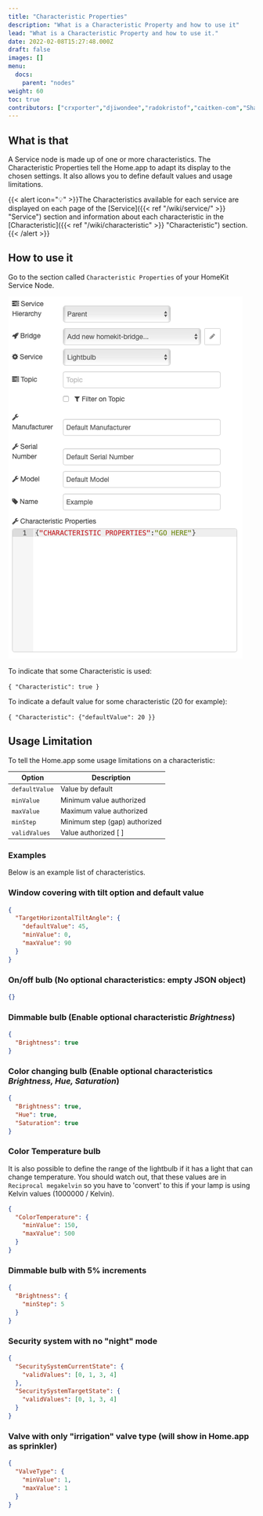 ```yaml
---
title: "Characteristic Properties"
description: "What is a Characteristic Property and how to use it"
lead: "What is a Characteristic Property and how to use it."
date: 2022-02-08T15:27:48.000Z
draft: false
images: []
menu:
  docs:
    parent: "nodes"
weight: 60
toc: true
contributors: ["crxporter","djiwondee","radokristof","caitken-com","Shaquu","GogoVega"]
---
```


## What is that

A Service node is made up of one or more characteristics. The Characteristic Properties tell the Home.app to adapt its display to the chosen settings. It also allows you to define default values and usage limitations.

{{< alert icon="💡" >}}The Characteristics available for each service are displayed on each page of the [Service]({{< ref "/wiki/service/" >}} "Service") section and information about each characteristic in the [Characteristic]({{< ref "/wiki/characteristic" >}} "Characteristic") section.{{< /alert >}}

## How to use it

Go to the section called `Characteristic Properties` of your HomeKit Service Node.

![Characteristic Properties](characteristic_properties.png)

To indicate that some Characteristic is used:

`{ "Characteristic": true }`

To indicate a default value for some characteristic (20 for example):

`{ "Characteristic": {"defaultValue": 20 }}`

## Usage Limitation

To tell the Home.app some usage limitations on a characteristic:

| Option         | Description                   |
| -------------- | ----------------------------- |
| `defaultValue` | Value by default              |
| `minValue`     | Minimum value authorized      |
| `maxValue`     | Maximum value authorized      |
| `minStep`      | Minimum step (gap) authorized |
| `validValues`  | Value authorized [ ]          |

### Examples

Below is an example list of characteristics.

### Window covering with tilt option and default value

```json
{
  "TargetHorizontalTiltAngle": {
    "defaultValue": 45,
    "minValue": 0,
    "maxValue": 90
  }
}
```

### On/off bulb (No optional characteristics: empty JSON object)

```json
{}
```

### Dimmable bulb (Enable optional characteristic _Brightness_)

```json
{
  "Brightness": true
}
```

### Color changing bulb (Enable optional characteristics _Brightness, Hue, Saturation_)

```json
{
  "Brightness": true,
  "Hue": true,
  "Saturation": true
}
```

### Color Temperature bulb

It is also possible to define the range of the lightbulb if it has a light that can change temperature.
You should watch out, that these values are in `Reciprocal megakelvin` so you have to 'convert' to this if your lamp is using Kelvin values (1000000 / Kelvin).

```json
{
  "ColorTemperature": {
    "minValue": 150,
    "maxValue": 500
  }
}
```

### Dimmable bulb with 5% increments

```json
{
  "Brightness": {
    "minStep": 5
  }
}
```

### Security system with no "night" mode

```json
{
  "SecuritySystemCurrentState": {
    "validValues": [0, 1, 3, 4]
  },
  "SecuritySystemTargetState": {
    "validValues": [0, 1, 3, 4]
  }
}
```

### Valve with only "irrigation" valve type (will show in Home.app as sprinkler)

```json
{
  "ValveType": {
    "minValue": 1,
    "maxValue": 1
  }
}
```
